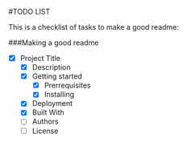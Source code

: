 #TODO LIST

This is a checklist of tasks to make a good readme:

###Making a good readme
- [x] Project Title
    - [x] Description
    - [x] Getting started
        - [x] Prerrequisites
        - [x] Installing
    - [x] Deployment
    - [x] Built With
    - [ ] Authors
    - [ ] License
